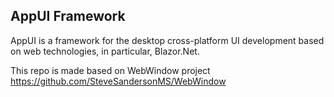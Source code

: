 ## AppUI Framework

AppUI is a framework for the desktop cross-platform UI development based on web technologies, in particular, Blazor.Net.

This repo is made based on WebWindow project https://github.com/SteveSandersonMS/WebWindow
